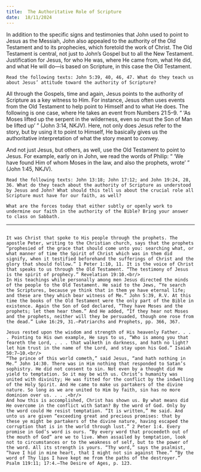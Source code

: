 ```yaml
---
title:  The Authoritative Role of Scripture
date:  18/11/2024
---
```


In addition to the specific signs and testimonies that John used to point to Jesus as the Messiah, John also appealed to the authority of the Old Testament and to its prophecies, which foretold the work of Christ. The Old Testament is central, not just to John’s Gospel but to all the New Testament. Justification for Jesus, for who He was, where He came from, what He did, and what He will do—is based on Scripture, in this case the Old Testament.

`Read the following texts: John 5:39, 40, 46, 47. What do they teach us about Jesus’ attitude toward the authority of Scripture?`

All through the Gospels, time and again, Jesus points to the authority of Scripture as a key witness to Him. For instance, Jesus often uses events from the Old Testament to help point to Himself and to what He does. The following is one case, where He takes an event from Numbers 21:5–9. “ ‘As Moses lifted up the serpent in the wilderness, even so must the Son of Man be lifted up’ ” (John 3:14, NKJV). Here, not only does Jesus refer to the story, but by using it to point to Himself, He basically gives us the authoritative interpretation of what the story meant to convey.

And not just Jesus, but others, as well, use the Old Testament to point to Jesus. For example, early on in John, we read the words of Philip: “ ‘We have found Him of whom Moses in the law, and also the prophets, wrote’ ” (John 1:45, NKJV).

`Read the following texts: John 13:18; John 17:12; and John 19:24, 28, 36. What do they teach about the authority of Scripture as understood by Jesus and John? What should this tell us about the crucial role all Scripture must have for our faith, as well?`

`What are the forces today that either subtly or openly work to undermine our faith in the authority of the Bible? Bring your answer to class on Sabbath.`

---

```=Additional Reading: Selected Quotes from Ellen G. White

It was Christ that spoke to His people through the prophets. The apostle Peter, writing to the Christian church, says that the prophets “prophesied of the grace that should come unto you: searching what, or what manner of time the Spirit of Christ which was in them did signify, when it testified beforehand the sufferings of Christ and the glory that should follow.” 1 Peter 1:10, 11. It is the voice of Christ that speaks to us through the Old Testament. “The testimony of Jesus is the spirit of prophecy.” Revelation 19:10.<br/>
In His teachings while personally among men Jesus directed the minds of the people to the Old Testament. He said to the Jews, “Ye search the Scriptures, because ye think that in them ye have eternal life; and these are they which bear witness of Me.” John 5:39, R.V. At this time the books of the Old Testament were the only part of the Bible in existence. Again the Son of God declared, “They have Moses and the prophets; let them hear them.” And He added, “If they hear not Moses and the prophets, neither will they be persuaded, though one rose from the dead.” Luke 16:29, 31.—Patriarchs and Prophets, pp. 366, 367.

Jesus rested upon the wisdom and strength of His heavenly Father. . . . Pointing to His own example, He says to us, “Who is among you that feareth the Lord, . . . that walketh in darkness, and hath no light? let him trust in the name of the Lord, and stay upon his God.” Isaiah 50:7–10.<br/>
“The prince of this world cometh,” said Jesus, “and hath nothing in Me.” John 14:30. There was in Him nothing that responded to Satan’s sophistry. He did not consent to sin. Not even by a thought did He yield to temptation. So it may be with us. Christ’s ­humanity was united with divinity; He was fitted for the conflict by the indwelling of the Holy Spirit. And He came to make us partakers of the divine nature. So long as we are united to Him by faith, sin has no more dominion over us. . . .<br/>
And how this is accomplished, Christ has shown us. By what means did He overcome in the conflict with Satan? By the word of God. Only by the word could He resist temptation. “It is written,” He said. And unto us are given “exceeding great and precious promises: that by these ye might be partakers of the divine nature, having escaped the corruption that is in the world through lust.” 2 Peter 1:4. Every promise in God’s word is ours. “By every word that proceedeth out of the mouth of God” are we to live. When assailed by temptation, look not to circumstances or to the weakness of self, but to the power of the word. All its strength is yours. “Thy word,” says the psalmist, “have I hid in mine heart, that I might not sin against Thee.” “By the word of Thy lips I have kept me from the paths of the destroyer.” Psalm 119:11; 17:4.—The Desire of Ages, p. 123.
```